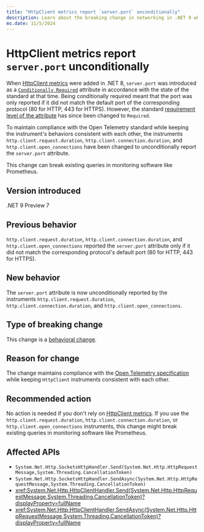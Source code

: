 ```yaml
---
title: "HttpClient metrics report `server.port` unconditionally"
description: Learn about the breaking change in networking in .NET 9 where HttpClient metrics now report the `server.port` attribute unconditionally to maintain compliance with Open Telemetry standards.
ms.date: 11/5/2024
---
```


# HttpClient metrics report `server.port` unconditionally

When [HttpClient metrics](../../../../fundamentals/networking/telemetry/metrics.md) were added in .NET 8, `server.port` was introduced as a [`Conditionally Required`](https://opentelemetry.io/docs/specs/semconv/general/attribute-requirement-level/#conditionally-required) attribute in accordance with the state of the standard at that time. Being conditionally required meant that the port was only reported if it did not match the default port of the corresponding protocol (80 for HTTP, 443 for HTTPS). However, the standard [requirement level of the attribute](https://opentelemetry.io/docs/specs/semconv/http/http-spans/#http-client) has since been changed to `Required`.

To maintain compliance with the Open Telemetry standard while keeping the instrument's behaviors consistent with each other, the instruments `http.client.request.duration`, `http.client.connection.duration`, and `http.client.open_connections` have been changed to unconditionally report the `server.port` attribute.

This change can break existing queries in monitoring software like Prometheus.

## Version introduced

.NET 9 Preview 7

## Previous behavior

`http.client.request.duration`, `http.client.connection.duration`, and `http.client.open_connections` reported the `server.port` attribute only if it did not match the corresponding protocol's default port (80 for HTTP, 443 for HTTPS).

## New behavior

The `server.port` attribute is now unconditionally reported by the instruments `http.client.request.duration`, `http.client.connection.duration`, and `http.client.open_connections`.

## Type of breaking change

This change is a [behavioral change](../../categories.md#behavioral-change).

## Reason for change

The change maintains compliance with the [Open Telemetry specification](https://opentelemetry.io/docs/specs/semconv/http/http-spans/#http-client) while keeping `HttpClient` instruments consistent with each other.

## Recommended action

No action is needed if you don't rely on [HttpClient metrics](../../../../fundamentals/networking/telemetry/metrics.md). If you use the `http.client.request.duration`, `http.client.connection.duration`, or `http.client.open_connections` instruments, this change might break existing queries in monitoring software like Prometheus.

## Affected APIs

- `System.Net.Http.SocketsHttpHandler.Send(System.Net.Http.HttpRequestMessage,System.Threading.CancellationToken)`
- `System.Net.Http.SocketsHttpHandler.SendAsync(System.Net.Http.HttpRequestMessage,System.Threading.CancellationToken)`
- <xref:System.Net.Http.HttpClientHandler.Send(System.Net.Http.HttpRequestMessage,System.Threading.CancellationToken)?displayProperty=fullName>
- <xref:System.Net.Http.HttpClientHandler.SendAsync(System.Net.Http.HttpRequestMessage,System.Threading.CancellationToken)?displayProperty=fullName>
